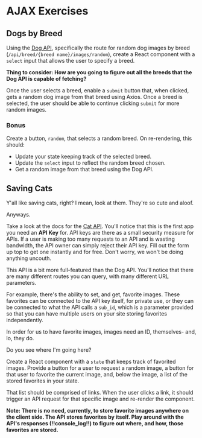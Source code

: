 # AJAX Exercises

## Dogs by Breed

Using the [Dog API](https://dog.ceo/dog-api/), specifically the route for random dog images by breed (`/api/breed/{breed name}/images/random`), create a React component with a `select` input that allows the user to specify a breed.

**Thing to consider: How are you going to figure out all the breeds that the Dog API is capable of fetching?**

Once the user selects a breed, enable a `submit` button that, when clicked, gets a random dog image from that breed using Axios. Once a breed is selected, the user should be able to continue clicking `submit` for more random images.

### Bonus

Create a button, `random`, that selects a random breed. On re-rendering, this should:

* Update your state keeping track of the selected breed.
* Update the `select` input to reflect the random breed chosen.
* Get a random image from that breed using the Dog API.

## Saving Cats

Y'all like saving cats, right? I mean, look at them. They're so cute and aloof.

Anyways.

Take a look at the docs for the [Cat API](http://thecatapi.com/docs.html). You'll notice that this is the first app you need an **API Key** for. API keys are there as a small security measure for APIs. If a user is making too many requests to an API and is wasting bandwidth, the API owner can simply reject their API key. Fill out the form up top to get one instantly and for free. Don't worry, we won't be doing anything uncouth.

This API is a bit more full-featured than the Dog API. You'll notice that there are many different routes you can query, with many different URL parameters.

For example, there's the ability to set, and get, favorite images. These favorites can be connected to the API key itself, for private use, or they can be connected to what the API calls a `sub_id`, which is a parameter provided so that you can have multiple users on your site storing favorites independently.

In order for us to have favorite images, images need an ID, themselves- and, lo, they do.

Do you see where I'm going here?

Create a React component with a `state` that keeps track of favorited images. Provide a button for a user to request a random image, a button for that user to favorite the current image, and, below the image, a list of the stored favorites in your state.

That list should be comprised of links. When the user clicks a link, it should trigger an API request for that specific image and re-render the component.

**Note: There is no need, currently, to store favorite images anywhere on the client side. The API stores favorites by itself. Play around with the API's responses (!!console_log!!) to figure out where, and how, those favorites are stored.**

